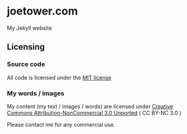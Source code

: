 joetower.com
============

My Jekyll website

## Licensing

### Source code
All code is licensed under the [MIT license](http://opensource.org/licenses/MIT)

### My words / images
My content (my text / images / words) are licensed under [Creative Commons Attribution-NonCommercial 3.0 Unported](http://creativecommons.org/licenses/by-nc/3.0/) ( CC BY-NC 3.0 ) 

Please contact me for any commercial use.
